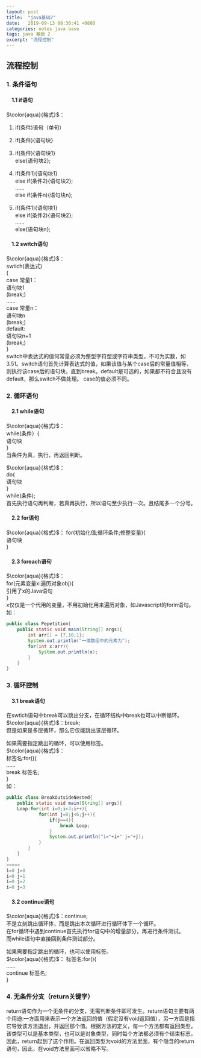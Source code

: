 ```yaml
---
layout: post
title:  "java基础2"
date:   2019-09-13 08:36:41 +0800
categories: notes java base
tags: java 基础 2
excerpt: "流程控制"
---
```


## 流程控制

### 1. 条件语句

#### &emsp;1.1 if语句

$\color{aqua}{格式}$：  

1. if(条件)语句（单句）  

2. if(条件){语句块}  

3. if(条件){语句块1}  
else{语句块2};

4. if(条件1){语句块1}  
else if(条件2){语句块2};  
……  
else if(条件n){语句块n};  

5. if(条件1){语句块1}  
else if(条件2){语句块2};  
……  
else{语句块n};  

#### &emsp;1.2 switch语句

$\color{aqua}{格式}$：  
swtich(表达式)  
{  
    case 常量1：  
        语句块1  
        (break;)  
    ……  
    case 常量n：  
        语句块n  
        (break;)  
    default:  
        语句块n+1  
        (break;)  
}  
switch中表达式的值何常量必须为整型字符型或字符串类型，不可为实数，如3.51。switch语句首先计算表达式的值，如果该值与某个case后的常量值相等，则执行该case后的语句块，直到break。default是可选的，如果都不符合且没有default，那么switch不做处理。
case的值必须不同。

### 2. 循环语句

#### &emsp;2.1 while语句

$\color{aqua}{格式}$：  
while(条件）{  
语句块  
}  
当条件为真，执行，再返回判断。  

$\color{aqua}{格式}$：  
do{  
语句块  
}  
while(条件);  
首先执行语句再判断，若真再执行，所以语句至少执行一次。且结尾多一个分号。

#### &emsp;2.2 for语句

$\color{aqua}{格式}$：
for(初始化值;循环条件;修整变量){  
    语句块  
}

#### &emsp;2.3 foreach语句

$\color{aqua}{格式}$：  
for(元素变量x:遍历对象obj){  
引用了x的Java语句  
}  
x仅仅是一个代用的变量，不用初始化用来遍历对象，如Javascript的forin语句。
如：  

```java
public class Pepetition{
    public static void main(String[] args){
        int arr[] = {7,10,1};
        System.out.println("一维数组中的元素为");
        for(int x:arr){
            System.out.println(x);
        }
    }
}
```

### 3. 循环控制

#### &emsp;3.1 break语句

在swtich语句中break可以跳出分支，在循环结构中break也可以中断循环。  
$\color{aqua}{格式}$：break;  
但是如果是多层循环，那么它仅能跳出该层循环。

如果需要指定跳出的循环，可以使用标签。  
$\color{aqua}{格式}$：  
标签名:for(){  
……  
break 标签名;  
}  
如：

```java
public class BreakOutsideNested{
    public static void main(String[] args){
    Loop:for(int i=0;i<3;i++){
            for(int j=0;j<6;j++){
                if(j==4){
                    break Loop;
                }
                System.out.println("i="+i+" j="+j);
            }
        }
    }
}
>>>>>
i=0 j=0
i=0 j=1
i=0 j=2
i=0 j=3
```

#### &emsp;3.2 continue语句

$\color{aqua}{格式}$：continue;  
不是立刻跳出循环体，而是跳出本次循环进行循环体下一个循环。  
在for循环中遇到continue首先执行for语句中的增量部分，再进行条件测试。  
而while语句中直接回到条件测试部分。  

如果需要指定跳出的循环，也可以使用标签。  
$\color{aqua}{格式}$：
标签名:for(){  
……  
continue 标签名;  
}  

### 4. 无条件分支（return关键字）

return语句作为一个无条件的分支，无需判断条件即可发生。return语句主要有两个用途:一方面用来表示一个方法返回的值（假定没有void返回值），另一方面是指它导致该方法退出，并返回那个值。根据方法的定义，每一个方法都有返回类型，该类型可以是基本类型，也可以是对象类型，同时每个方法都必须有个结束标志，因此，return起到了这个作用。在返回类型为void的方法里面，有个隐含的return语句，因此，在void方法里面可以省略不写。
